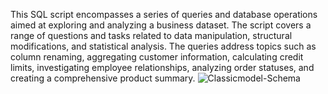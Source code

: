 This SQL script encompasses a series of queries and database operations aimed at exploring and analyzing a business dataset. 
The script covers a range of questions and tasks related to data manipulation, structural modifications, and statistical analysis. 
The queries address topics such as column renaming, aggregating customer information, calculating credit limits, investigating employee relationships, 
analyzing order statuses, and creating a comprehensive product summary.
![Classicmodel-Schema](https://github.com/Vagba/Classic-Models-DB-Analysis/assets/119165421/83808826-55ac-448b-869d-4fea4c8b2dfe)
